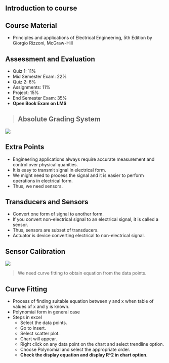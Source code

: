 

## Introduction to course

## Course Material

- Principles and applications of Electrical Engineering, 5th Edition by Giorgio Rizzoni, McGraw-Hill

## Assessment and Evaluation

- Quiz 1: 11%
- Mid Semester Exam: 22%
- Quiz 2: 6%
- Assignments: 11%
- Project: 15%
- End Semester Exam: 35%
- **Open Book Exam on LMS**

> ## **Absolute Grading System**

![](/assets/images/2021-08-29-20-32-26.png)

## Extra Points

- Engineering applications always require accurate measurement and control over physical quanities.
- It is easy to transmit signal in electrical form.
- We might need to process the signal and it is easier to perform operations in electrical form.
- Thus, we need sensors.

## Transducers and Sensors

- Convert one form of signal to another form.
- If you convert non-electrical signal to an electrical signal, it is called a sensor.
- Thus, sensors are subset of transducers.
- Actuator is device converting electrical to non-electrical signal.

## Sensor Calibration

![](/assets/images/2021-08-30-10-01-01.png)

> We need curve fitting to obtain equation from the data points.

## Curve Fitting

- Process of finding suitable equation between y and x when table of values of x and y is known.
- Polynomial form in general case
- Steps in excel
  - Select the data points.
  - Go to insert.
  - Select scatter plot.
  - Chart will appear.
  - Right click on any data point on the chart and select trendline option.
  - Choose Polynomial and select the appropriate order.
  - **Check the display equation and display R^2 in chart option.**

